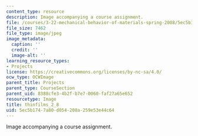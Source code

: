 ```yaml
---
content_type: resource
description: Image accompanying a course assignment.
file: /courses/3-22-mechanical-behavior-of-materials-spring-2008/5ec5b1747a80d054208a259e53e44c64_thinfilms_2_8.jpg
file_size: 7462
file_type: image/jpeg
image_metadata:
  caption: ''
  credit: ''
  image-alt: ''
learning_resource_types:
- Projects
license: https://creativecommons.org/licenses/by-nc-sa/4.0/
ocw_type: OCWImage
parent_title: Projects
parent_type: CourseSection
parent_uid: 8388cfe3-4b2f-b7e7-0060-faf27a65e652
resourcetype: Image
title: thinfilms_2_8
uid: 5ec5b174-7a80-d054-208a-259e53e44c64
---
```

Image accompanying a course assignment.